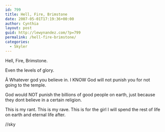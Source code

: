 ```yaml
---
id: 799
title: Hell, Fire, Brimstone
date: 2007-05-01T17:19:36+00:00
author: Cynthia
layout: post
guid: http://lewynandez.com/?p=799
permalink: /hell-fire-brimstone/
categories:
  - Skyler
---
```

<div>
</div>

<div>
  <p>
    Hell, Fire, Brimstone.
  </p>
  
  <p>
    Even the levels of glory.
  </p>
  
  <p>
    Â Whatever god you believe in. I KNOW God will not punish you for not going to the temple.
  </p>
  
  <p>
    God would NOT punish the billions of good people on earth, just because they dont believe in a certain religion.
  </p>
  
  <p>
    This is my rant. This is my rave. This is for the girl I will spend the rest of life on earth and eternal life after.
  </p>
  
  <p>
    //sky
  </p>
</div>